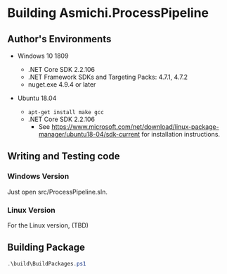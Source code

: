 # Building Asmichi.ProcessPipeline

## Author's Environments

- Windows 10 1809
    - .NET Core SDK 2.2.106
    - .NET Framework SDKs and Targeting Packs: 4.7.1, 4.7.2
    - nuget.exe 4.9.4 or later

- Ubuntu 18.04
    - `apt-get install make gcc`
    - .NET Core SDK 2.2.106
        - See https://www.microsoft.com/net/download/linux-package-manager/ubuntu18-04/sdk-current for installation instructions.

## Writing and Testing code

### Windows Version

Just open src/ProcessPipeline.sln.

### Linux Version

For the Linux version, (TBD)

## Building Package

```powershell
.\build\BuildPackages.ps1
```
